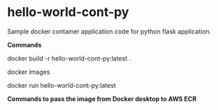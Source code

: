 # hello-world-cont-py
Sample docker container application code for python flask application. 

**Commands**

docker build -r hello-world-cont-py:latest .

docker images

docker run hello-world-cont-py:latest

**Commands to pass the image from Docker desktop to AWS ECR**


